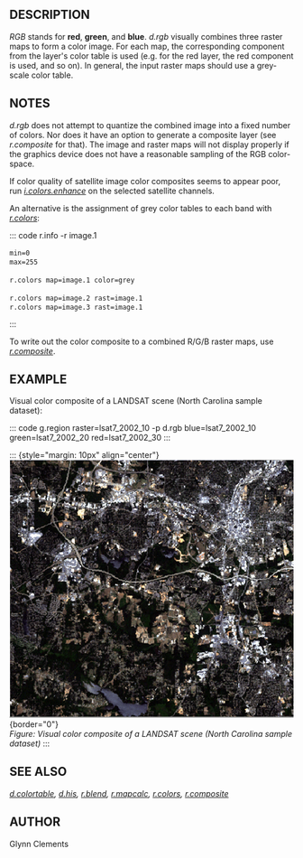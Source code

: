 ## DESCRIPTION

*RGB* stands for **red**, **green**, and **blue**. *d.rgb* visually
combines three raster maps to form a color image. For each map, the
corresponding component from the layer\'s color table is used (e.g. for
the red layer, the red component is used, and so on). In general, the
input raster maps should use a grey-scale color table.

## NOTES

*d.rgb* does not attempt to quantize the combined image into a fixed
number of colors. Nor does it have an option to generate a composite
layer (see *r.composite* for that). The image and raster maps will not
display properly if the graphics device does not have a reasonable
sampling of the RGB color-space.

If color quality of satellite image color composites seems to appear
poor, run *[i.colors.enhance](i.colors.enhance.html)* on the selected
satellite channels.

An alternative is the assignment of grey color tables to each band with
*[r.colors](r.colors.html)*:

::: code
    r.info -r image.1

    min=0
    max=255

    r.colors map=image.1 color=grey

    r.colors map=image.2 rast=image.1
    r.colors map=image.3 rast=image.1
:::

To write out the color composite to a combined R/G/B raster maps, use
*[r.composite](r.composite.html)*.

## EXAMPLE

Visual color composite of a LANDSAT scene (North Carolina sample
dataset):

::: code
    g.region raster=lsat7_2002_10 -p
    d.rgb blue=lsat7_2002_10 green=lsat7_2002_20 red=lsat7_2002_30
:::

::: {style="margin: 10px" align="center"}
![d.rgb example](d_rgb.png){border="0"}\
*Figure: Visual color composite of a LANDSAT scene (North Carolina
sample dataset)*
:::

## SEE ALSO

*[d.colortable](d.colortable.html), [d.his](d.his.html),
[r.blend](r.blend.html), [r.mapcalc](r.mapcalc.html),
[r.colors](r.colors.html), [r.composite](r.composite.html)*

## AUTHOR

Glynn Clements
